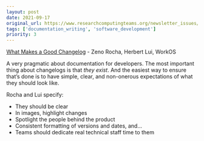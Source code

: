 ```yaml
---
layout: post
date: 2021-09-17
original_url: https://www.researchcomputingteams.org/newsletter_issues/0092
tags: ['documentation_writing', 'software_development']
priority: 3
---
```


<!-- markdownlint-disable MD033 -->
<!-- markdownlint-disable MD041 -->
<!-- markdownlint-disable MD049 -->

[What Makes a Good Changelog](https://workos.com/blog/what-makes-a-good-changelog) - Zeno Rocha, Herbert Lui, WorkOS

A very pragmatic about documentation for developers.  The most important thing about changelogs is that *they exist*.  And the easiest way to ensure that’s done is to have simple, clear, and non-onerous expectations of what they should look like.

Rocha and Lui specify:

- They should be clear
- In images, highlight changes
- Spotlight the people behind the product
- Consistent formatting of versions and dates, and...
- Teams should dedicate real technical staff time to them